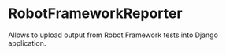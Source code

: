 # RobotFrameworkReporter
Allows to upload output from Robot Framework tests into Django application. 

